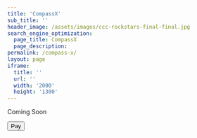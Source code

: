 ```yaml
---
title: 'CompassX'
sub_title: ''
header_image: /assets/images/ccc-rockstars-final-final.jpg
search_engine_optimization:
  page_title: CompassX
  page_description: 
permalink: /compass-x/
layout: page
iframe:
  title: ''
  url: ''
  width: '2000'
  height: '1300'
---
```

Coming Soon

<!--<div id="card-element"></div>-->

<!--<form action="https://wt-bbb812ec6f1b786e8adf620306562f3c-0.run.webtask.io/test" method="POST">-->
<!--  <script-->
<!--    src="https://checkout.stripe.com/checkout.js" class="stripe-button"-->
<!--    data-key="pk_test_j1uzibEQwCYG287YFYHKvtiz"-->
<!--    data-amount="199"-->
<!--    data-name="Compass Community Collaborative School"-->
<!--    data-description="CompassX"-->
<!--    data-zip-code="true"-->
<!--    data-image="https://stripe.com/img/documentation/checkout/marketplace.png"-->
<!--    data-locale="auto">-->
<!--  </script>-->
<!--</form>-->

<!--<form  -->
<!--  method="POST"-->
<!--  action="https://wt-bbb812ec6f1b786e8adf620306562f3c-0.run.webtask.io/test">-->
<!--  <script-->
<!--    src="https://checkout.stripe.com/checkout.js"-->
<!--    class="stripe-button"-->
<!--    data-key="pk_test_j1uzibEQwCYG287YFYHKvtiz"-->
<!--    and-other-stuff>-->
<!--  </script>-->
<!--</form>-->


<!--<form action="https://wt-bbb812ec6f1b786e8adf620306562f3c-0.run.webtask.io/test" method="POST">-->
<!--  <script-->
<!--    src="https://checkout.stripe.com/checkout.js" class="stripe-button"-->
<!--    data-key="pk_test_j1uzibEQwCYG287YFYHKvtiz"-->
<!--    data-name="Compass School"-->
<!--    data-description="CompassX"-->
<!--    data-amount="199"-->
<!--    data-locale="auto"-->
<!--    data-panel-label="Pay for CompassX"-->
<!--    data-label="Pay for CompassX"-->
<!--    data-allow-remember-me="false">-->
<!--  </script>-->
<!--</form>-->




<button class="pay">Pay</button>

<script src="https://checkout.stripe.com/checkout.js">
<script>
    var handler = StripeCheckout.configure({
      key: window.pk_live_nl5PAwGu1qrf1GvfBwUgI6iR,
      image: 'https://yourlogo.png',
      locale: 'auto',
      token: function(token) {
        $('.pay').prop("disabled", true);
        $('.pay').text('Paying...')
        $.ajax({
            url: 'https://wt-bbb812ec6f1b786e8adf620306562f3c-0.run.webtask.io/test',
            type: 'POST',
            data: {
              stripeToken: token.id
            }
        }).then(function(stripeCustomer) {
          console.log('success');
        }).fail(function(e) {
          $('.pay').text('Buy');
          alert('There was an error processing the payment. Please try again.')
        });
      }
    });
    
    $(function() {
      $('.pay').on('click', function(e) {
        e.preventDefault();
        handler.open({
          name: 'Title',
          description: 'My Subscription',
          panelLabel: "Subscribe",
          amount: 900, // 9 usd
          email: 'default_email_if_you_have_it',
          allowRememberMe: false
        });
      });
    });
    
    
    // close Checkout on page navigation
    $(window).on('popstate', function() {
      handler.close();
    });
</script>



<script src="https://js.stripe.com/v3/"></script>

<script>
// var stripe = Stripe('pk_live_nl5PAwGu1qrf1GvfBwUgI6iR');

// var elements = stripe.elements();

// var card = elements.create('card');

// card.mount('#card-element');

</script>